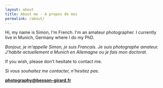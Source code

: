 ```yaml
---
layout: about
title: About me - A propos de moi
permalink: /about/
---
```


Hi, my name is Simon, I'm French. I'm an amateur photographer. I currently live in Munich, Germany where I do my PhD. 

*Bonjour, je m'appelle Simon, je suis Francais. Je suis photographe amateur. J'habite actuellement a Munich en Allemagne ou je fais mon doctorat.*



If you wish, please don't hesitate to contact me.

*Si vous souhaitez me contacter, n'hesitez pas.*



[**photography@besson-girard.fr**](photography@besson-girard.fr)
